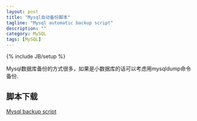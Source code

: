 ```yaml
---
layout: post
title: "Mysql自动备份脚本"
tagline: "Mysql automatic backup script"
description: ""
category: MySQL
tags: [MySQL]
---
```

{% include JB/setup %}

Mysql数据库备份的方式很多，如果是小数据库的话可以考虑用mysqldump命令备份.

## 脚本下载
<a href="/bashScripts/mysql_backup_all.sh">Mysql backup script</a>
